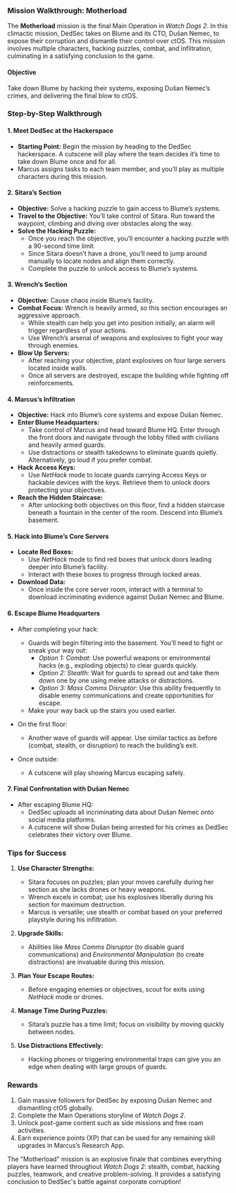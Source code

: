 ### **Mission Walkthrough: Motherload**

The **Motherload** mission is the final Main Operation in *Watch Dogs 2*. In this climactic mission, DedSec takes on Blume and its CTO, Dušan Nemec, to expose their corruption and dismantle their control over ctOS. This mission involves multiple characters, hacking puzzles, combat, and infiltration, culminating in a satisfying conclusion to the game.

#### **Objective**
Take down Blume by hacking their systems, exposing Dušan Nemec’s crimes, and delivering the final blow to ctOS.

### **Step-by-Step Walkthrough**

#### **1. Meet DedSec at the Hackerspace**
- **Starting Point:** Begin the mission by heading to the DedSec hackerspace. A cutscene will play where the team decides it’s time to take down Blume once and for all.
- Marcus assigns tasks to each team member, and you’ll play as multiple characters during this mission.

#### **2. Sitara’s Section**
- **Objective:** Solve a hacking puzzle to gain access to Blume’s systems.
- **Travel to the Objective:** You’ll take control of Sitara. Run toward the waypoint, climbing and diving over obstacles along the way.
- **Solve the Hacking Puzzle:**
  - Once you reach the objective, you’ll encounter a hacking puzzle with a 90-second time limit.
  - Since Sitara doesn’t have a drone, you’ll need to jump around manually to locate nodes and align them correctly.
  - Complete the puzzle to unlock access to Blume’s systems.

#### **3. Wrench’s Section**
- **Objective:** Cause chaos inside Blume’s facility.
- **Combat Focus:** Wrench is heavily armed, so this section encourages an aggressive approach.
  - While stealth can help you get into position initially, an alarm will trigger regardless of your actions.
  - Use Wrench’s arsenal of weapons and explosives to fight your way through enemies.
- **Blow Up Servers:**
  - After reaching your objective, plant explosives on four large servers located inside walls.
  - Once all servers are destroyed, escape the building while fighting off reinforcements.

#### **4. Marcus’s Infiltration**
- **Objective:** Hack into Blume’s core systems and expose Dušan Nemec.
- **Enter Blume Headquarters:**
  - Take control of Marcus and head toward Blume HQ. Enter through the front doors and navigate through the lobby filled with civilians and heavily armed guards.
  - Use distractions or stealth takedowns to eliminate guards quietly. Alternatively, go loud if you prefer combat.
- **Hack Access Keys:**
  - Use *NetHack* mode to locate guards carrying Access Keys or hackable devices with the keys. Retrieve them to unlock doors protecting your objectives.
- **Reach the Hidden Staircase:**
  - After unlocking both objectives on this floor, find a hidden staircase beneath a fountain in the center of the room. Descend into Blume’s basement.

#### **5. Hack into Blume’s Core Servers**
- **Locate Red Boxes:**
  - Use *NetHack* mode to find red boxes that unlock doors leading deeper into Blume’s facility.
  - Interact with these boxes to progress through locked areas.
- **Download Data:**
  - Once inside the core server room, interact with a terminal to download incriminating evidence against Dušan Nemec and Blume.

#### **6. Escape Blume Headquarters**
- After completing your hack:
  - Guards will begin filtering into the basement. You’ll need to fight or sneak your way out:
    - *Option 1: Combat:* Use powerful weapons or environmental hacks (e.g., exploding objects) to clear guards quickly.
    - *Option 2: Stealth:* Wait for guards to spread out and take them down one by one using melee attacks or distractions.
    - *Option 3: Mass Comms Disruptor:* Use this ability frequently to disable enemy communications and create opportunities for escape.
  - Make your way back up the stairs you used earlier.

- On the first floor:
  - Another wave of guards will appear. Use similar tactics as before (combat, stealth, or disruption) to reach the building’s exit.
  
- Once outside:
  - A cutscene will play showing Marcus escaping safely.

#### **7. Final Confrontation with Dušan Nemec**
- After escaping Blume HQ:
  - DedSec uploads all incriminating data about Dušan Nemec onto social media platforms.
  - A cutscene will show Dušan being arrested for his crimes as DedSec celebrates their victory over Blume.

### **Tips for Success**

1. **Use Character Strengths:**
   - Sitara focuses on puzzles; plan your moves carefully during her section as she lacks drones or heavy weapons.
   - Wrench excels in combat; use his explosives liberally during his section for maximum destruction.
   - Marcus is versatile; use stealth or combat based on your preferred playstyle during his infiltration.

2. **Upgrade Skills:**
   - Abilities like *Mass Comms Disruptor* (to disable guard communications) and *Environmental Manipulation* (to create distractions) are invaluable during this mission.

3. **Plan Your Escape Routes:**
   - Before engaging enemies or objectives, scout for exits using *NetHack* mode or drones.

4. **Manage Time During Puzzles:**
   - Sitara’s puzzle has a time limit; focus on visibility by moving quickly between nodes.

5. **Use Distractions Effectively:**
   - Hacking phones or triggering environmental traps can give you an edge when dealing with large groups of guards.

### **Rewards**

1. Gain massive followers for DedSec by exposing Dušan Nemec and dismantling ctOS globally.
2. Complete the Main Operations storyline of *Watch Dogs 2*.
3. Unlock post-game content such as side missions and free roam activities.
4. Earn experience points (XP) that can be used for any remaining skill upgrades in Marcus’s Research App.

The "Motherload" mission is an explosive finale that combines everything players have learned throughout *Watch Dogs 2*: stealth, combat, hacking puzzles, teamwork, and creative problem-solving. It provides a satisfying conclusion to DedSec's battle against corporate corruption!